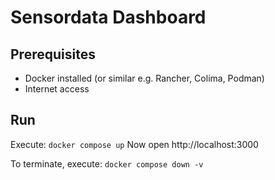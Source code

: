 # Sensordata Dashboard

## Prerequisites

- Docker installed (or similar e.g. Rancher, Colima, Podman)
- Internet access

## Run

Execute: `docker compose up`
Now open http://localhost:3000

To terminate, execute: `docker compose down -v`
